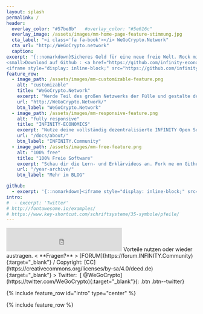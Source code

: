 ```yaml
---
layout: splash
permalink: /
header:
  overlay_color: "#57be8b"   #overlay_color: "#5e616c"
  overlay_image: /assets/images/mm-home-page-feature-stimmung.jpg
  cta_label: "<i class='fa fa-book'></i> WeGoCrypto.Network"
  cta_url: "http://WeGoCrypto.network"
  caption: 
excerpt: '{::nomarkdown}Sicheres Geld für eine neue freie Welt. Rock mit uns die Open Source Finanz-Plattform by <b><a href="https://www.facebook.com/InfinityCommunity.org/">INFINTIY.Community</a></b> <br />
<small>Download auf Github : <a href="https://github.com/infinity-economics" target="_blank">100% Freie Software</a></small><br /><br />
<iframe style="display: inline-block;" src="https://github.com/infinity-economics&type=fork&count=false&size=large" frameborder="0" scrolling="0" width="158px" height="30px"></iframe>{:/nomarkdown}'
feature_row:
  - image_path: /assets/images/mm-customizable-feature.png
    alt: "customizable"
    title: "WeGoCrypto.Network"
    excerpt: "Werde Teil des großen Netzwerks der Fülle und gestalte deine Zukunft selbst."
    url: "http://WeGoCrypto.Network/"
    btn_label: "WeGoCrypto.Network"
  - image_path: /assets/images/mm-responsive-feature.png
    alt: "fully responsive"
    title: "INFINITY-ECONOMICS"
    excerpt: "Nutze deine vollständig dezentralisierte INFINITY Open Source Finanz-Plattform."
    url: "/docs/about/"
    btn_label: "INFINITY.Community"
  - image_path: /assets/images/mm-free-feature.png
    alt: "100% free"
    title: "100% Freie Software"
    excerpt: "Schau dir die Lern- und Erklärvideos an. Fork me on Github: Freier Download!"
    url: "/year-archive/"
    btn_label: "Mehr im BLOG"

github:
  - excerpt: '{::nomarkdown}<iframe style="display: inline-block;" src="https://ghbtns.com/github-btn.html?user=mmistakes&repo=minimal-mistakes&type=star&count=true&size=large" frameborder="0" scrolling="0" width="160px" height="30px"></iframe> <iframe style="display: inline-block;" src="https://ghbtns.com/github-btn.html?user=mmistakes&repo=minimal-mistakes&type=fork&count=true&size=large" frameborder="0" scrolling="0" width="158px" height="30px"></iframe>{:/nomarkdown}'
intro:
#  - excerpt: 'Twitter'
# http://fontawesome.io/examples/
# https://www.key-shortcut.com/schriftsysteme/35-symbole/pfeile/
---
```

<iframe class="ktv2" src="https://klicktipp.s3.amazonaws.com/userimages/27858/forms/59928/1dw8zmpxz8z84a3.html" 
style="position:relative;display:inline-block;border:none;background:transparent none no-repeat scroll 0 0;margin:0;" width="306" height="62" scrolling="no"></iframe>
Vorteile nutzen oder wieder austragen.  < **Fragen?** > [FORUM](https://forum.INFINITY.Community){:target="_blank"} / Copyright: [CC](https://creativecommons.org/licenses/by-sa/4.0/deed.de){:target="_blank"}
 > Twitter:&nbsp; [<i class="fa fa-twitter"></i> @WeGoCrypto](https://twitter.com/WeGoCrypto){:target="_blank"}{: .btn .btn--twitter}

{% include feature_row id="intro" type="center" %}

{% include feature_row %}
